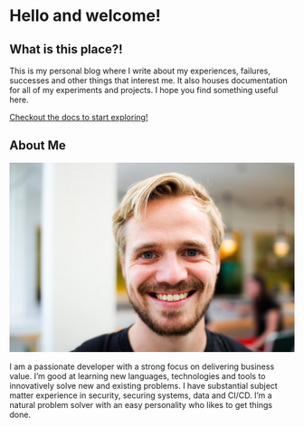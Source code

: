 # Hello and welcome!

## What is this place?!

This is my personal blog where I write about my experiences, failures, successes and other things that interest me. It also houses documentation for all of my experiments and projects. I hope you find something useful here.

[Checkout the docs to start exploring!](https://vgijssel.github.io/setup/) 

## About Me

![About Me](./docs/images/about-me.jpeg)

I am a passionate developer with a strong focus on delivering business value. I’m good at learning new languages, technologies and tools to innovatively solve new and existing problems. I have substantial subject matter experience in security, securing systems, data and CI/CD. I’m a natural problem solver with an easy personality who likes to get things done.
